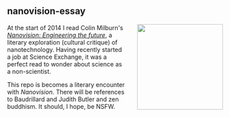 ## nanovision-essay

<div style="float: right; margin-left: 25px">
<img src="http://ilmfan.com/img/articles/2003/0000000008/terminator_3_rise_machines.01.jpg" width="200" />
</div>

At the start of 2014 I read Colin Milburn's [*Nanovision: Engineering the future*](http://www.amazon.com/Nanovision-Engineering-Future-Colin-Milburn/dp/0822342650), a literary exploration (cultural critique) of nanotechnology.  Having recently started a job at Science Exchange, it was a perfect read to wonder about science as a non-scientist.

This repo is becomes a literary encounter with *Nanovision*. There will be references to Baudrillard and Judith Butler and zen buddhism.  It should, I hope, be NSFW.
